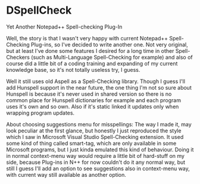DSpellCheck
===========

Yet Another Notepad++ Spell-checking Plug-In

Well, the story is that I wasn't very happy with current Notepad++ Spell-Checking Plug-ins, so I've decided to write another one. Not very original, but at least I've done some features I desired for a long time in other Spell-Checkers (such as Multi-Language Spell-Checking for example) and also of course did a little bit of a coding training and expanding of my current knowledge base, so it's not totally useless try, I guess.

Well it still uses old Aspell as a Spell-Checking library. Though I guess I'll add Hunspell support in the near future, the one thing I'm not so sure about Hunspell is because it's never used in shared version so there is no common place for Hunspell dictionaries for example and each program uses it's own and so own. Also if it's static linked it updates only when wrapping program updates.

About choosing suggestions menu for misspellings: The way I made it, may look peculiar at the first glance, but honestly I just reproduced the style which I saw in Microsoft Visual Studio Spell-Checking extension. It used some kind of thing called smart-tag, which are only available in some Microsoft programs, but I just kinda emulated this kind of behaviour. Doing it in normal context-menu way would require a little bit of hard-stuff on my side, because Plug-ins in N++ for now couldn't do it any normal way, but still I guess I'll add an option to see suggestions also in context-menu way, with current way still available as another option.